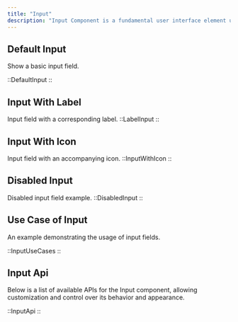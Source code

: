 ```yaml
---
title: "Input"
description: "Input Component is a fundamental user interface element used to collect user input or data in various forms, such as text, numbers, dates, or selections. It provides a space where users can type or select information, allowing them to interact with the application and provide necessary inputs."
---
```


## Default Input

Show a basic input field.

::DefaultInput
::

## Input With Label

Input field with a corresponding label.
::LabelInput
::

## Input With Icon

Input field with an accompanying icon.
::InputWithIcon
::

## Disabled Input

Disabled input field example.
::DisabledInput
::

## Use Case of Input

An example demonstrating the usage of input fields.

::InputUseCases
::

## Input Api

Below is a list of available APIs for the Input component, allowing customization and control over its behavior and appearance.

::InputApi
::
